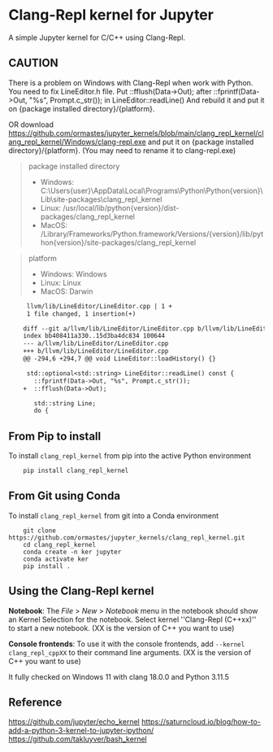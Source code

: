 Clang-Repl kernel for Jupyter
===========

A simple Jupyter kernel for C/C++ using Clang-Repl.

CAUTION
-------

There is a problem on Windows with Clang-Repl when work with Python.
You need to fix LineEditor.h file.
Put ::fflush(Data->Out); after ::fprintf(Data->Out, "%s", Prompt.c_str()); in LineEditor::readLine()
And rebuild it and put it on {package installed directory}/{platform}.

OR download https://github.com/ormastes/jupyter_kernels/blob/main/clang_repl_kernel/clang_repl_kernel/Windows/clang-repl.exe
and put it on {package installed directory}/{platform}. (You may need to rename it to clang-repl.exe)

> package installed directory
> - Windows: C:\Users\{user}\AppData\Local\Programs\Python\Python{version}\Lib\site-packages\clang_repl_kernel
> - Linux: /usr/local/lib/python{version}/dist-packages/clang_repl_kernel
> - MacOS: /Library/Frameworks/Python.framework/Versions/{version}/lib/python{version}/site-packages/clang_repl_kernel

> platform
> - Windows: Windows
> - Linux: Linux
> - MacOS: Darwin

```diff
     llvm/lib/LineEditor/LineEditor.cpp | 1 +
     1 file changed, 1 insertion(+)

    diff --git a/llvm/lib/LineEditor/LineEditor.cpp b/llvm/lib/LineEditor/LineEditor.cpp
    index bb408411a330..15d3ba4dc834 100644
    --- a/llvm/lib/LineEditor/LineEditor.cpp
    +++ b/llvm/lib/LineEditor/LineEditor.cpp
    @@ -294,6 +294,7 @@ void LineEditor::loadHistory() {}

     std::optional<std::string> LineEditor::readLine() const {
       ::fprintf(Data->Out, "%s", Prompt.c_str());
    +  ::fflush(Data->Out);

       std::string Line;
       do {
```

From Pip to install
-------------------

To install ``clang_repl_kernel`` from pip into the active Python environment

```bash
    pip install clang_repl_kernel
```

From Git using Conda
--------------------

To install ``clang_repl_kernel`` from git into a Conda environment
```basg
    git clone https://github.com/ormastes/jupyter_kernels/clang_repl_kernel.git
    cd clang_repl_kernel
    conda create -n ker jupyter
    conda activate ker
    pip install .
```

Using the Clang-Repl kernel
---------------------
**Notebook**: The *File* > *New* > *Notebook* menu in the notebook should show an Kernel Selection for the notebook.
Select kernel ''Clang-Repl (C++xx)'' to start a new notebook. (XX is the version of C++ you want to use)

**Console frontends**: To use it with the console frontends, add ``--kernel clang_repl_cppXX`` to their command line arguments.
(XX is the version of C++ you want to use)

It fully checked on Windows 11 with clang 18.0.0 and Python 3.11.5

Reference
---------
https://github.com/jupyter/echo_kernel
https://saturncloud.io/blog/how-to-add-a-python-3-kernel-to-jupyter-ipython/
https://github.com/takluyver/bash_kernel
